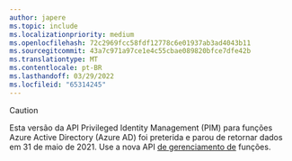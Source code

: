```yaml
---
author: japere
ms.topic: include
ms.localizationpriority: medium
ms.openlocfilehash: 72c2969fcc58fdf12778c6e01937ab3ad4043b11
ms.sourcegitcommit: 43a7c971a97ce1e4c55cbae089820bfce7dfe42b
ms.translationtype: MT
ms.contentlocale: pt-BR
ms.lasthandoff: 03/29/2022
ms.locfileid: "65314245"
---
```

<!-- markdownlint-disable MD041-->

>[!CAUTION]
>Esta versão da API Privileged Identity Management (PIM) para funções Azure Active Directory (Azure AD) foi preterida e parou de retornar dados em 31 de maio de 2021. Use a nova API [de gerenciamento de](/graph/api/resources/privilegedidentitymanagement-root#migrate-from-pim-v2-to-pim-v3-apis) funções.
